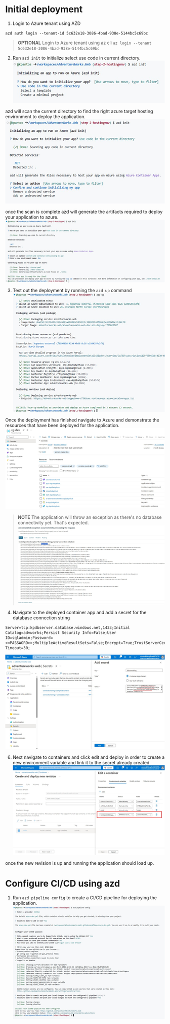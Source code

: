 # Initial deployment

1. Login to Azure tenant using AZD

```
azd auth login --tenant-id 5c632e18-3086-4bad-938e-5144bc5c69bc
```

>**OPTIONAL** Login to Azure tenant using az cli ```az login --tenant 5c632e18-3086-4bad-938e-5144bc5c69bc```

2. Run ```azd init``` to initialize select use code in current directory.
![](images/azd-init.jpg)

azd will scan the current directory to find the right azure target hosting environment to deploy the application.
![](images/azd-scan.jpg)

once the scan is complete azd will generate the artifacts required to deploy your application to azure.
![](images/azd-prov-complete.jpg)

3. Test out the deployment by running the ``azd up`` command
![](images/azd-dev-deployment.jpg)

Once the deployment has finished navigate to Azure and demonstrate the resources that have been deployed for the application.
![](images/azure-dev-env.jpg)

  >**NOTE** The application will throw an exception as there's no database connectivity yet. That's expected.
    ![](images/application-exception.jpg)

4. Navigate to the deployed container app and add a secret for the database connection string

```
Server=tcp:kpdbserver.database.windows.net,1433;Initial Catalog=advworks;Persist Security Info=False;User ID=sqladmin;Password=<<PASSWORD>>;MultipleActiveResultSets=False;Encrypt=True;TrustServerCertificate=False;Connection Timeout=30;
```

![](images/set-db-secret.jpg)

6. Next navigate to containers and click edit and deploy in order to create a new environment variable and link it to the secret already created
![](images/set-env-variable.jpg)

once the new revision is up and running the application should load up.

# Configure CI/CD using azd
1. Run ``azd pipeline config`` to create a CI/CD pipeline for deploying the application.
![](images/azd-configure-pipeline.jpg) 
